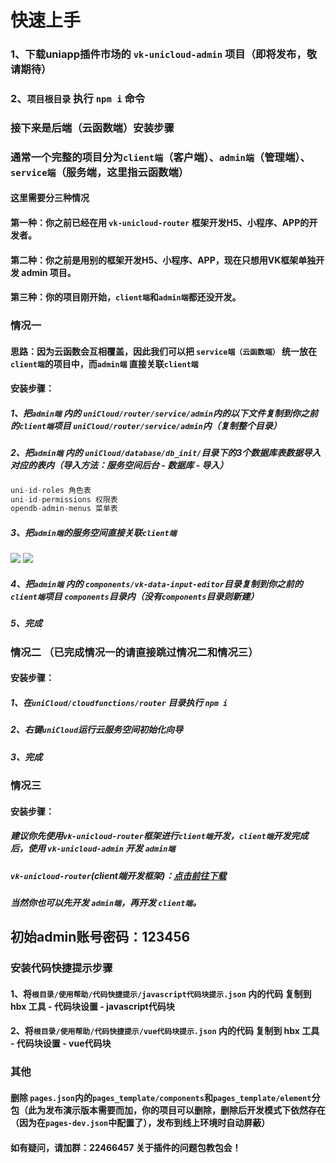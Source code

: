 
# 快速上手
 
### 1、下载uniapp插件市场的 `vk-unicloud-admin` 项目（即将发布，敬请期待）

### 2、`项目根目录` 执行 `npm i` 命令

### 接下来是后端（云函数端）安装步骤

### 通常一个完整的项目分为`client端`（客户端）、`admin端`（管理端）、`service端`（服务端，这里指云函数端）

#### 这里需要分三种情况
#### 第一种：你之前已经在用 `vk-unicloud-router` 框架开发H5、小程序、APP的开发者。

#### 第二种：你之前是用别的框架开发H5、小程序、APP，现在只想用VK框架单独开发 admin 项目。

#### 第三种：你的项目刚开始，`client端`和`admin端`都还没开发。

### 情况一
#### 思路：因为云函数会互相覆盖，因此我们可以把 `service端（云函数端）` 统一放在 `client端`的项目中，而`admin端` 直接关联`client端`
#### 安装步骤：
##### 1、把`admin端` 内的 `uniCloud/router/service/admin`内的以下文件复制到你之前的`client端`项目 `uniCloud/router/service/admin`内（复制整个目录）
##### 2、把`admin端` 内的 `uniCloud/database/db_init/`目录下的3个数据库表数据导入对应的表内（导入方法：服务空间后台 - 数据库 - 导入）
```js
uni-id-roles 角色表
uni-id-permissions 权限表
opendb-admin-menus 菜单表
```
##### 3、把`admin端`的服务空间直接关联`client端`
![](https://vkceyugu.cdn.bspapp.com/VKCEYUGU-cf0c5e69-620c-4f3c-84ab-f4619262939f/98c6961a-22c8-4d61-833f-f558d848b0e5.png)
![](https://vkceyugu.cdn.bspapp.com/VKCEYUGU-cf0c5e69-620c-4f3c-84ab-f4619262939f/8a9406fd-ff00-48d4-b1fe-6e133c2bf13a.png)
##### 4、把`admin端` 内的 `components/vk-data-input-editor`目录复制到你之前的`client端`项目 `components`目录内（没有`components`目录则新建）
##### 5、完成

### 情况二 （已完成情况一的请直接跳过情况二和情况三）
#### 安装步骤：
##### 1、在`uniCloud/cloudfunctions/router` 目录执行 `npm i`
##### 2、右键`uniCloud`运行云服务空间初始化向导
##### 3、完成


### 情况三
#### 安装步骤：
##### 建议你先使用`vk-unicloud-router`框架进行`client端`开发，`client端`开发完成后，使用 `vk-unicloud-admin` 开发 `admin端`
##### `vk-unicloud-router`(client端开发框架)：[点击前往下载](https://ext.dcloud.net.cn/plugin?id=2204)
##### 当然你也可以先开发 `admin端`，再开发 `client端`。


## 初始admin账号密码：123456

### 安装代码快捷提示步骤
####  1、将`根目录/使用帮助/代码快捷提示/javascript代码块提示.json` 内的代码 复制到 hbx 工具 - 代码块设置 - javascript代码块
####  2、将`根目录/使用帮助/代码快捷提示/vue代码块提示.json` 内的代码 复制到 hbx 工具 - 代码块设置 - vue代码块

### 其他
#### 删除 `pages.json`内的`pages_template/components`和`pages_template/element`分包（此为发布演示版本需要而加，你的项目可以删除，删除后开发模式下依然存在（因为在`pages-dev.json`中配置了），发布到线上环境时自动屏蔽）


#### 如有疑问，请加群：22466457 关于插件的问题包教包会！
